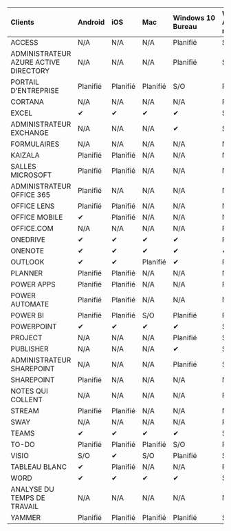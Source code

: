 <!-- This file is generated automatically. Changes made to this file will be overwritten.-->
|Clients|Android|iOS|Mac|Windows 10<br>Bureau|Windows 10<br>Applications modernes|
|:-|:-|:-|:-|:-|:-|
|ACCESS|N/A|N/A|N/A|Planifié|S/O|
|ADMINISTRATEUR AZURE ACTIVE DIRECTORY|N/A|N/A|N/A|Planifié|S/O|
|PORTAIL D’ENTREPRISE|Planifié|Planifié|Planifié|S/O|Planifié|
|CORTANA|N/A|N/A|N/A|N/A|Planifié|
|EXCEL|✔|✔|✔|✔|S/O|
|ADMINISTRATEUR EXCHANGE|N/A|N/A|N/A|✔|S/O|
|FORMULAIRES|N/A|N/A|N/A|N/A|N/A|
|KAIZALA|Planifié|Planifié|N/A|N/A|N/A|
|SALLES MICROSOFT|Planifié|Planifié|N/A|N/A|N/A|
|ADMINISTRATEUR OFFICE 365|Planifié|N/A|N/A|N/A|N/A|
|OFFICE LENS|Planifié|Planifié|N/A|N/A|N/A|
|OFFICE MOBILE|✔|Planifié|N/A|N/A|N/A|
|OFFICE.COM|N/A|N/A|N/A|N/A|Planifié|
|ONEDRIVE|✔|✔|✔|✔|Planifié|
|ONENOTE|✔|✔|✔|✔|✔|
|OUTLOOK|✔|✔|Planifié|✔|Planifié|
|PLANNER|Planifié|Planifié|N/A|N/A|N/A|
|POWER APPS|Planifié|Planifié|N/A|N/A|Planifié|
|POWER AUTOMATE|Planifié|Planifié|N/A|N/A|N/A|
|POWER BI|Planifié|Planifié|S/O|Planifié|Planifié|
|POWERPOINT|✔|✔|✔|✔|S/O|
|PROJECT|N/A|N/A|N/A|Planifié|S/O|
|PUBLISHER|N/A|N/A|N/A|✔|S/O|
|ADMINISTRATEUR SHAREPOINT|N/A|N/A|N/A|Planifié|S/O|
|SHAREPOINT|Planifié|N/A|N/A|N/A|N/A|
|NOTES QUI COLLENT|N/A|N/A|N/A|N/A|Planifié|
|STREAM|Planifié|Planifié|N/A|N/A|N/A|
|SWAY|N/A|N/A|N/A|N/A|Planifié|
|TEAMS|✔|✔|✔|✔|S/O|
|TO-DO|Planifié|Planifié|Planifié|S/O|Planifié|
|VISIO|S/O|✔|S/O|Planifié|S/O|
|TABLEAU BLANC|✔|Planifié|N/A|N/A|Planifié|
|WORD|✔|✔|✔|✔|S/O|
|ANALYSE DU TEMPS DE TRAVAIL|N/A|N/A|N/A|N/A|N/A|
|YAMMER|Planifié|Planifié|Planifié|Planifié|S/O|
